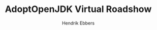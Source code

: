---
title: 'AdoptOpenJDK Virtual Roadshow'
author: 'Hendrik Ebbers'
description: 'Lorem ipsum dolor sit amet, consectetur adipiscing elit. Lectus mattis nunc aliquam tincidunt est non. Viverra nec eu mi.'
featured_image: "/images/feature.jpg"
featured_image_caption: "Caption Blah Blah"
images:
    image: image.png
    image: image-1.png
    image: image-2.png
    image: image-4.png
    image: image-5.png
    image: image-6.png

---